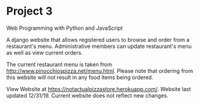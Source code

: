 # Project 3

Web Programming with Python and JavaScript

A django website that allows registered users to browse and order from a restaurant's menu. Administrative members can update restaurant's menu as well as view current orders. 

The current restaurant menu is taken from http://www.pinocchiospizza.net/menu.html. Please note that ordering from this website will not result in any food items being ordered.

View Website at https://notactualpizzastore.herokuapp.com/. 
Website last updated 12/31/19. Current website does not reflect new changes.
